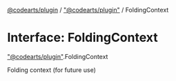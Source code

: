 [@codearts/plugin](../README.md) / ["@codearts/plugin"](../modules/_codearts_plugin_.md) / FoldingContext

# Interface: FoldingContext

["@codearts/plugin"](../modules/_codearts_plugin_.md).FoldingContext

Folding context (for future use)
